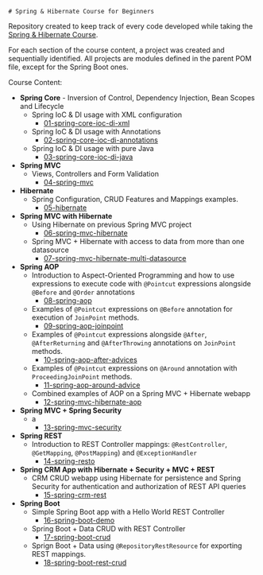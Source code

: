     # Spring & Hibernate Course for Beginners

Repository created to keep track of every code developed while taking the [Spring & Hibernate Course](https://www.udemy.com/course/spring-hibernate-tutorial/).

For each section of the course content, a project was created and sequentially identified. All projects are modules defined in the parent POM file, except for the Spring Boot ones.

Course Content:
- **Spring Core** - Inversion of Control, Dependency Injection, Bean Scopes and Lifecycle
  - Spring IoC & DI usage with XML configuration
    - [01-spring-core-ioc-di-xml](https://github.com/joaoiora/spring-hibernate-course/tree/main/01-spring-core-ioc-di-xml) 
  - Spring IoC & DI usage with Annotations
    - [02-spring-core-ioc-di-annotations](https://github.com/joaoiora/spring-hibernate-course/tree/main/02-spring-core-ioc-di-annotations) 
  - Spring IoC & DI usage with pure Java
    - [03-spring-core-ioc-di-java](https://github.com/joaoiora/spring-hibernate-course/tree/main/03-spring-core-ioc-di-java)
- **Spring MVC**
  - Views, Controllers and Form Validation
    - [04-spring-mvc](https://github.com/joaoiora/spring-hibernate-course/tree/main/04-spring-mvc)
- **Hibernate**
  - Spring Configuration, CRUD Features and Mappings examples.
    - [05-hibernate](https://github.com/joaoiora/spring-hibernate-course/tree/main/05-hibernate)
- **Spring MVC with Hibernate**
  - Using Hibernate on previous Spring MVC project
    - [06-spring-mvc-hibernate](https://github.com/joaoiora/spring-hibernate-course/tree/main/06-spring-mvc-hibernate)
  - Spring MVC + Hibernate with access to data from more than one datasource
    - [07-spring-mvc-hibernate-multi-datasource](https://github.com/joaoiora/spring-hibernate-course/tree/main/07-spring-mvc-hibernate-multi-datasource)
- **Spring AOP**
  - Introduction to Aspect-Oriented Programming and how to use expressions to execute code with `@Pointcut` expressions alongside `@Before` and `@Order` annotations
    - [08-spring-aop](https://github.com/joaoiora/spring-hibernate-course/tree/main/08-spring-aop)
  - Examples of `@Pointcut` expressions on `@Before` annotation for execution of `JoinPoint` methods.
    - [09-spring-aop-joinpoint](https://github.com/joaoiora/spring-hibernate-course/tree/main/09-spring-aop-joinpoint)
  - Examples of `@Pointcut` expressions alongside `@After`, `@AfterReturning` and `@AfterThrowing` annotations on `JoinPoint` methods.
    - [10-spring-aop-after-advices](https://github.com/joaoiora/spring-hibernate-course/tree/main/10-spring-aop-after-advices)
  - Examples of `@Pointcut` expressions on `@Around` annotation with `ProceedingJoinPoint` methods.
    - [11-spring-aop-around-advice](https://github.com/joaoiora/spring-hibernate-course/tree/main/11-spring-aop-around-advice)
  - Combined examples of AOP on a Spring MVC + Hibernate webapp
    - [12-spring-mvc-hibernate-aop](https://github.com/joaoiora/spring-hibernate-course/tree/main/12-spring-mvc-hibernate-aop)
- **Spring MVC + Spring Security**
  - a
    - [13-spring-mvc-security](https://github.com/joaoiora/spring-hibernate-course/tree/main/13-spring-mvc-security)
- **Spring REST**
  - Introduction to REST Controller mappings: `@RestController`, `@GetMapping`, `@PostMapping`) and `@ExceptionHandler`
    - [14-spring-resto](https://github.com/joaoiora/spring-hibernate-course/tree/main/14-spring-rest)
- **Spring CRM App with Hibernate + Security + MVC + REST**
  - CRM CRUD webapp using Hibernate for persistence and Spring Security for authentication and authorization of REST API queries
    - [15-spring-crm-rest](https://github.com/joaoiora/spring-hibernate-course/tree/main/15-spring-crm-rest)
- **Spring Boot**
  - Simple Spring Boot app with a Hello World REST Controller
    - [16-spring-boot-demo](https://github.com/joaoiora/spring-hibernate-course/tree/main/16-spring-boot-demo)
  - Spring Boot + Data CRUD with REST Controller
    - [17-spring-boot-crud](https://github.com/joaoiora/spring-hibernate-course/tree/main/17-spring-boot-crud)
  - Sprign Boot + Data using `@RepositoryRestResource` for exporting REST mappings.
    - [18-spring-boot-rest-crud](https://github.com/joaoiora/spring-hibernate-course/tree/main/18-spring-boot-rest-crud)
